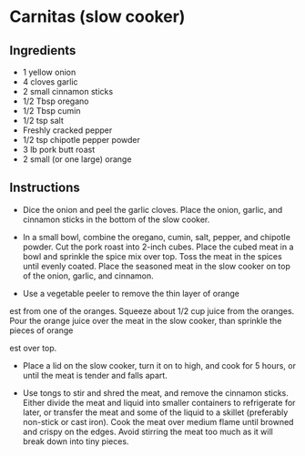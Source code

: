 #  Carnitas (slow cooker)

## Ingredients 

- 1 yellow onion 
- 4 cloves garlic 
- 2 small cinnamon sticks 
- 1/2 Tbsp oregano 
- 1/2 Tbsp cumin
- 1/2 tsp salt
- Freshly cracked pepper 
- 1/2 tsp chipotle pepper powder 
- 3 lb pork butt roast 
- 2 small (or one large) orange 

## Instructions

-  Dice the onion and peel the garlic cloves. Place the onion, garlic, and cinnamon sticks in the bottom of the slow cooker.

- In a small bowl, combine the oregano, cumin, salt, pepper, and chipotle powder. Cut the pork roast into 2-inch cubes. Place the cubed meat in a bowl and sprinkle the spice mix over top. Toss the meat in the spices until evenly coated. Place the seasoned meat in the slow cooker on top of the onion, garlic, and cinnamon.

- Use a vegetable peeler to remove the thin layer of orange





est from one of the oranges. Squeeze about 1/2 cup juice from the oranges. Pour the orange juice over the meat in the slow cooker, than sprinkle the pieces of orange





est over top.

- Place a lid on the slow cooker, turn it on to high, and cook for 5 hours, or until the meat is tender and falls apart.

- Use tongs to stir and shred the meat, and remove the cinnamon sticks. Either divide the meat and liquid into smaller containers to refrigerate for later, or transfer the meat and some of the liquid to a skillet (preferably non-stick or cast iron). Cook the meat over medium flame until browned and crispy on the edges. Avoid stirring the meat too much as it will break down into tiny pieces.




